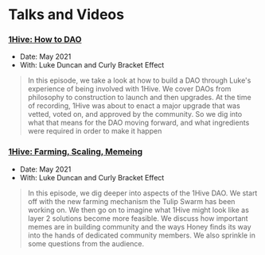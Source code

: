 # Talks and Videos

### [1Hive: How to DAO](https://www.buzzsprout.com/1773486/8452251-how-to-dao-with-luke)

* Date: May 2021
* With: Luke Duncan and Curly Bracket Effect

> In this episode, we take a look at how to build a DAO through Luke's experience of being involved with 1Hive. We cover DAOs from philosophy to construction to launch and then upgrades. At the time of recording, 1Hive was about to enact a major upgrade that was vetted, voted on, and approved by the community. So we dig into what that means for the DAO moving forward, and what ingredients were required in order to make it happen

### [1Hive: Farming, Scaling, Memeing](https://www.buzzsprout.com/1773486/8559458-farming-scaling-and-memeing)

* Date: May 2021
* With: Luke Duncan and Curly Bracket Effect

> In this episode, we dig deeper into aspects of the 1Hive DAO. We start off with the new farming mechanism the Tulip Swarm has been working on. We then go on to imagine what 1Hive might look like as layer 2 solutions become more feasible. We discuss how important memes are in building community and the ways Honey finds its way into the hands of dedicated community members. We also sprinkle in some questions from the audience.



